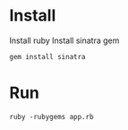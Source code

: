 # Install
Install ruby
Install sinatra gem
```bash
gem install sinatra
```

# Run
    ruby -rubygems app.rb

